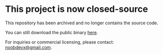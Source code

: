 # This project is now closed-source

This repository has been archived and no longer contains the source code.

You can still download the public binary [here](https://github.com/Android1500/GpsSetter/releases).

For inquiries or commercial licensing, please contact: noobdevx@gmail.com.
